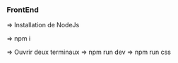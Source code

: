 ### FrontEnd

=> Installation de NodeJs

=> npm i

=> Ouvrir deux terminaux
  => npm run dev
  => npm run css
